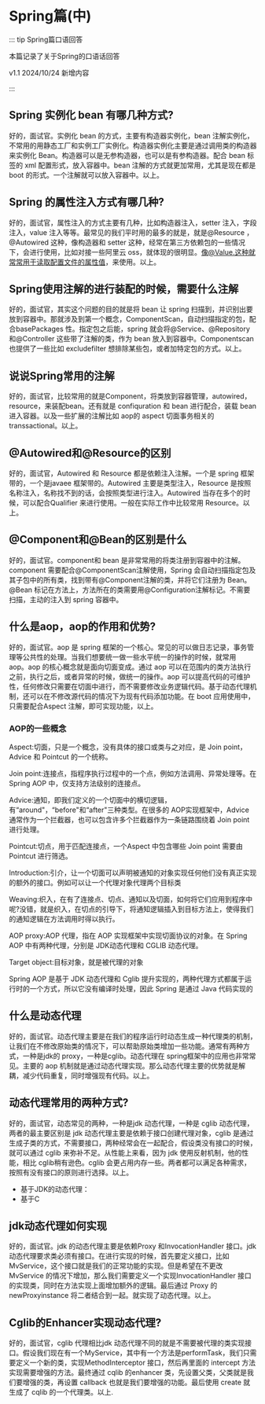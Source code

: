 # Spring篇(中)

::: tip Spring篇口语回答

本篇记录了关于Spring的口语话回答

v1.1 2024/10/24 新增内容

:::

## Spring 实例化 bean 有哪几种方式?

好的，面试官。实例化 bean 的方式，主要有构造器实例化，bean 注解实例化，不常用的用静态工厂和实例工厂实例化。构造器实例化主要是通过调用类的构造器来实例化 Bean。构造器可以是无参构造器，也可以是有参构造器。配合 bean 标签的 xml 配置形式，放入容器中。bean 注解的方式就更加常用，尤其是现在都是 boot 的形式。一个注解就可以放入容器中。以上。

## Spring 的属性注入方式有哪几种?

好的，面试官，属性注入的方式主要有几种，比如构造器注入，setter 注入，字段注入，value 注入等等。最常见的我们平时用的最多的就是，就是@Resource ，@Autowired 这种，像构造器和 setter 这种，经常在第三方依赖包的一些情况下，会进行使用，比如对接一些阿里云 oss，就体现的很明显。像@Value.这种就常常用于读取配置文件的属性值，来使用。以上。

## Spring使用注解的进行装配的时候，需要什么注解

好的，面试官，其实这个问题的目的就是将 bean 让 spring 扫描到，并识别出要放到容器中。那就涉及到第一个概念，ComponentScan，自动扫描指定的包，配合basePackages 性。指定包之后能，spring 就会将@Service、@Repository和@Controller 这些带了注解的类，作为 bean 放入到容器中。Componentscan 也提供了一些比如 excludefilter 想排除某些包，或者加特定包的方式。以上。

## 说说Spring常用的注解

好的，面试官，比较常用的就是Component，将类放到容器管理，autowired，resource，来装配bean。还有就是 confiquration 和 bean 进行配合，装载 bean 进入容器。以及一些扩展的注解比如 aop的 aspect 切面事务相关的 transsactional。以上。

## @Autowired和@Resource的区别
好的，面试官，Autowired 和 Resource 都是依赖注入注解。一个是 spring 框架带的，一个是javaee 框架带的。Autowired 主要是类型注入，Resource 是按照名称注入，名称找不到的话，会按照类型进行注入。Autowired 当存在多个的时候，可以配合Qualifier 来进行使用。一般在实际工作中比较常用 Resource。以上。

## @Component和@Bean的区别是什么

好的，面试官。component和 bean 是非常常用的将类注册到容器中的注解。component 需要配合@ComponentScan注解使用，Spring 会自动扫描指定包及其子包中的所有类，找到带有@Component注解的类，并将它们注册为 Bean。@Bean 标记在方法上，方法所在的类需要用@Configuration注解标记。不需要扫描，主动的注入到 spring 容器中。

## 什么是aop，aop的作用和优势?

好的，面试官。aop 是 spring 框架的一个核心。常见的可以做日志记录，事务管理等公共性的处理。当我们想要统一做一些水平统一的操作的时候，就常用 aop。aop 的核心概念就是面向切面变成。通过 aop 可以在范围内的类方法执行之前，执行之后，或者异常的时候，做统一的操作。aop 可以提高代码的可维护性，任何修改只需要在切面中进行，而不需要修改业务逻辑代码。基于动态代理机制，还可以在不修改源代码的情况下为现有代码添加功能。在 boot 应用使用中，只需要配合Aspect 注解，即可实现功能，以上。

### AOP的一些概念

Aspect:切面，只是一个概念，没有具体的接口或类与之对应，是 Join point，Advice 和 Pointcut 的一个统称。

Join point:连接点，指程序执行过程中的一个点，例如方法调用、异常处理等。在 Spring AOP 中，仅支持方法级别的连接点。

Advice:通知，即我们定义的一个切面中的横切逻辑，有“around"，“before"和“after"三种类型。在很多的 AOP实现框架中，Advice 通常作为一个拦截器，也可以包含许多个拦截器作为一条链路围绕着 Join point 进行处理。

Pointcut:切点，用于匹配连接点，一个Aspect 中包含哪些 Join point 需要由 Pointcut 进行筛选。

Introduction:引介，让一个切面可以声明被通知的对象实现任何他们没有真正实现的额外的接口。例如可以让一个代理对象代理两个目标类

Weaving:织入，在有了连接点、切点、通知以及切面，如何将它们应用到程序中呢?没错，就是织入，在切点的引导下，将通知逻辑插入到目标方法上，使得我们的通知逻辑在方法调用时得以执行。

AOP proxy:AOP 代理，指在 AOP 实现框架中实现切面协议的对象。在 Spring AOP 中有两种代理，分别是 JDK动态代理和 CGLIB 动态代理。

Target object:目标对象，就是被代理的对象

Spring AOP 是基于 JDK 动态代理和 Cglib 提升实现的，两种代理方式都属于运行时的一个方式，所以它没有编译时处理，因此 Spring 是通过 Java 代码实现的

## 什么是动态代理

好的，面试官。动态代理主要是在我们的程序运行时动态生成一种代理类的机制，让我们在不修改原始类的情况下，可以帮助原始类增加一些功能。通常有两种方式，一种是jdk的 proxy，一种是cglib。动态代理在 spring框架中的应用也非常常见。主要的 aop 机制就是通过动态代理实现。那么动态代理主要的优势就是解耦，减少代码重复，同时增强现有代码。以上。

## 动态代理常用的两种方式?

好的，面试官，动态常见的两种，一种是jdk 动态代理，一种是 cglib 动态代理，两者的最主要区别是 jdk 动态代理主要是依赖于接口创建代理对象，cglib 是通过生成子类的方式，不需要接口，两种经常会在一起配合，假设类没有接口的时候，就可以通过 cglib 来弥补不足。从性能上来看，因为 jdk 使用反射机制，他的性能，相比 cglib稍有逊色。cglib 会更占用内存一些。两者都可以满足各种需求，按照有没有接口的原则进行选择。以上。

* 基于JDK的动态代理：
* 基于C

## jdk动态代理如何实现

好的，面试官。jdk 的动态代理主要是依赖Proxy 和InvocationHandler 接口。jdk 动态代理要求类必须有接口。在进行实现的时候，首先要定义接口，比如MvService，这个接口就是我们的正常功能的实现。但是希望在不更改MvService 的情况下增加，那么我们需要定义一个实现InvocationHandler 接口的实现类，同时在方法实现上面增加额外的逻辑。最后通过 Proxy 的 newProxyinstance 将二者结合到一起。就实现了动态代理。以上。

## Cglib的Enhancer实现动态代理?

好的，面试官，cglib 代理相比jdk 动态代理不同的就是不需要被代理的类实现接口。假设我们现在有一个MyService，其中有一个方法是performTask，我们只需要定义一个新的类，实现MethodInterceptor 接口，然后再里面的 intercept 方法实现需要增强的方法。最终通过 cqlib 的enhancer 类，先设置父类，父类就是我们要增强的类，再设置 callback 也就是我们要增强的功能。最后使用 create 就生成了 cqlib 的一个代理类。以上.